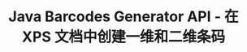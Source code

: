 ---
############################# Static ############################
layout: "auto-gen-gist"
draft: false
path: "ru/assembly/java/barcode/xps/"
otherformats: PDF HTML TIFF MHTML TXT XAML EPUB SVG PS PCL XML OXPS MD EML EMLX MSG 

############################# Head ############################
head_title: "用于生成条码图像文档和电子邮件消息的 Java API"
head_description: "GroupDocs.Assembly Java API 使程序员能够在文档（PDF、DOC、DOCX、RTF、XLSX、CSV、PPTX）和电子邮件（EML EMLX MSG）消息中创建和添加条码。"

############################# Header ############################
title: "Java Barcodes Generator API - 在 XPS 文档中创建一维和二维条码"
description: "GroupDocs.Assembly Java API 允许在 PDF HTML、XPS、PS、TXT、EPUB、PCL、SVG、文档和电子邮件（EML、EMLX、MSG）消息中生成和添加一维和二维条码图像。"

######################### Download Button #######################
button:
    enable: true

############################# About ############################
about:
    enable: true
    title: "如何在文档和电子邮件中生成和插入条形码？"
    content: |
      条码越来越流行，如今无处不在。它于 1970 年代中期开始出现在杂货店中，如今可以在书籍、门票、跟踪药物的医院、汽车零部件商店等中找到。该网页将解释如何在 Java 应用程序中的文档和电子邮件中动态创建和添加条形码图像。 GroupDocs.Assembly for Java 是一个非常有用的 API，可帮助软件开发人员创建强大的文档自动化和报告应用程序。它支持处理许多流行的文档格式，例如 PDF、HTML、XPS、Microsoft Office Word、Excel 工作表、PowerPoint 演示文稿、Outlook 电子邮件等等。 Java API 使得在文档和电子邮件消息中创建和插入条形码图像变得很容易，只需几行代码。它还支持修改条码图像属性，例如缩放条码图像、更改前后颜色、更改条码图像分辨率、条码文本位置、更改字体等。 

############################# content ############################
steps:
    enable: true
    block:
    - title_left: "通过 Java 在 XPS 文档中创建条码"
      content_left: |
       GroupDocs.Assembly Java 包含用于在 XPS 文档中插入和编辑条形码的完整功能。 以下 Java 代码示例演示了如何通过几行代码在 XPS 文档中创建和使用条形码图像。 

      title_right: "如何在 XPS 文件中添加条形码？"
      content_right: |
       * 创建 [DocumentAssembler](https://apireference.groupdocs.com/assembly/java/com.groupdocs.assembly/DocumentAssembler) 的实例
       * 创建示例数据源对象
       * 调用 [AssembleDocument](https://apireference.groupdocs.com/assembly/java/com.groupdocs.assembly/DocumentAssembler#assembleDocument-java.io.InputStream-java.io.OutputStream-com.groupdocs.assembly.DataSourceInfo...-) 具有以下参数的方法
           * 从流中读取模板文档。
           * Stream 写入生成的文档。
           *文档加载和保存选项。
           * 详细信息 有关要使用的数据源对象的信息。

      gisthash: "ebb6d8215f329f457f843e9a9fc48c9c"
      gistfile: "generate_barcodes_in_presentations.java"     

    - title_left: "系统要求"
      content_left: |
        所有主要平台和操作系统都支持 GroupDocs.Assembly Java API。 它可以生成 Microsoft Word、Excel、PowerPoint、Outlook、OpenOffice 和 50 多种其他格式的文档。 如需完整的系统要求指南，请访问 [系统要求](https://docs.groupdocs.com/assembly/java/system-requirements/) 在执行以下代码之前，请确保您已安装以下先决条件 系统：
         * 操作系统：Microsoft Windows、Linux、MacOS
         * Java 版本支持：J2SE 7.0 (1.7)、J2SE 8.0 (1.8) 或以上
         * 从 [Maven](https://mvnrepository.com/artifact/com.groupdocs/groupdocs-assembly/) 获取最新版本的 GroupDocs.Assembly Java API
        
      title_right: "为什么使用 GroupDocs.Assembly"
      content_right: |
        * 从模板创建自定义文档。
        * 动态附加电子邮件附件。
        * 创建和自动化文档不需要额外的软件。
        * 根据数据源生成输出文档。
        * 在报表中动态插入文档内容
        * 在电子表格组装期间应用公式。
        * 支持多种数据格式
        * 顺序数据操作支持。

demos:
    enable: true


more_formats:
    enable: true


back_to_top:
    enable: true
---
